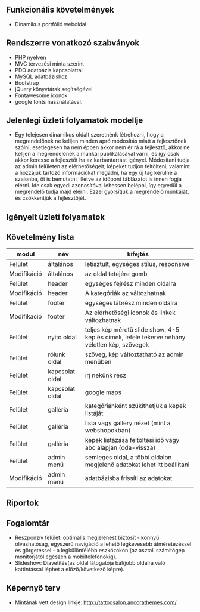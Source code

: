 ## Funkcionális követelmények
- Dinamikus portfólió weboldal

## Rendszerre vonatkozó szabványok
- PHP nyelven
- MVC tervezési minta szerint
- PDO adatbázis kapcsolattal
- MySQL adatbázishoz
- Bootstrap
- jQuery könyvtárak segítségével
- Fontawesome iconok
- google fonts használatával.

## Jelenlegi üzleti folyamatok modellje
- Egy telejesen dinamikus oldalt szeretnénk létrehozni, hogy a megrendelőnek ne kelljen minden apró módosítás miatt a fejlesztőnek szólni, esetlegesen ha nem éppen akkor nem ér rá a fejlesztő, akkor ne kelljen a megrendelőnek a munkái publikálásával várni, és így csak akkor keresse a fejlesztőt ha az karbantartást igényel. Módosítani tudja az admin felületen az elérhetőségeit, képeket tudjon feltölteni, valamint a hozzájuk tartozó információkat megadni, ha egy új tag kerülne a szalonba, őt is bemutatni, illetve az időpont táblázatot is innen fogja elérni. Ide csak egyedi azonosítóval lehessen belépni, így egyedül a megrendelő tudja majd elérni. Ezzel gyorsítjuk a megrendelő munkáját, és csökkentjük a fejlesztőjét.
## Igényelt üzleti folyamatok

## Követelmény lista

|modul|név|kifejtés|
|---|---|---|
|Felület|általános|letisztult, egységes stílus, responsive|
|Modifikáció|általános|az oldal tetejére gomb|
|Felület|header|egységes fejrész minden oldalra|
|Modifikáció|header|A kategóriák az változhatnak|
|Felület|footer|egységes lábrész minden oldalra|
|Modifikáció|footer|Az elérhetőségi iconok és linkek változhatnak|
|Felület|nyitó oldal|teljes kép méretű slide show, 4-5 kép és címek, lefelé tekerve néhány véletlen kép, szövegek|
|Felület|rólunk oldal|szöveg, kép változtatható az admin menüben|
|Felület|kapcsolat oldal|írj nekünk rész|
|Felület|kapcsolat oldal|google maps|
|Felület|galléria|kategóriánként szükíthetjük a képek listáját|
|Felület|galléria|lista vagy gallery nézet (mint a webshopokban)|
|Felület|galléria|képek listázása feltöltési idő vagy abc alapján (oda-vissza)|
|Felület|admin menü|semleges oldal, a többi oldalon megjelenő adatokat lehet itt beállítani|
|Modifikáció|admin menü|adatbázisba frissíti az adatokat|

## Riportok

## Fogalomtár
- Reszponzív felület: optimális megjelenést biztosít - könnyű olvashatóság, egyszerű navigáció a lehető legkevesebb átméretezéssel és görgetéssel - a legkülönfélébb eszközökön (az asztali számítógép monitorjától egészen a mobiltelefonokig).
- Slideshow: Diavetítés(az oldal látogatója bal/jobb oldalra való kattintással léphet a előző/következő képre).
## Képernyő terv
- Mintának vett design linkje: http://tattoosalon.ancorathemes.com/



